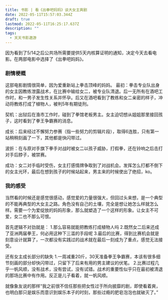 ```yaml
---
title: 书影 | 看《出拳吧妈妈》谈大女主爽剧
date: 2022-05-11T15:57:03.344Z
draft: true
lastmod: 2022-05-11T16:25:17.637Z
description: ""
tags:
  - 天天书影遨游
---
```

因为看到了5/14之后公共场所需要提供5天内核算证明的通知，决定今天去看电影。在两部电影中选择了《出拳吧妈妈》。

### 剧情梗概

这部电影剧情很简单，因为爱重新站上拳击顶峰的妈妈。
最初：拳击专业队出身的女主因教练泄露战术，在比赛中输给女二，被专业队清退。后一无所有在酒吧工作时，和一男子发生性关系并怀孕。后又在酒吧看到了教练和女二亲密的样子，冲动将教练打成了植物人，被判5年有期徒刑。

契机：出狱后在渔市工作时，碰到了拳馆老板男主。女主迫切想从姐姐那里接回孩子，这时看到了拳王争霸赛的消息。

成长：后来经过不懈努力参赛（指一些努力的剪辑片段），取得6连胜，只有第一站稍稍刻画了一下，其他都是快闪带过。

波折：在与原对手旗下拳手对战时被女二以孩子威胁，打假拳，还在铃响之后击打对手后脖子，被禁赛。

成功：女二对手临时受伤，女主打感情牌争取到了对战机会。发挥怎么打都不倒下的女主光环，最后在想到孩子的时候站起来，男主来的时候使出了绝招，ko。

### 我的感受

当然看的时候还是感觉很感动，感觉爱的力量很强大，但回过头来想，是一个典型的不能再典型的大女主之路。角色没有自己的土壤，完全是想让她怎么样就怎么样。需要一个为爱绽放的妈妈形象，那么就塑造了一个这样的形象。让女主不可爱，女二也不那么可恨。

首先逻辑不对劲就是：
1.那么容易就能把教练打成植物人吗
2.既然女二后来还成了亚洲两届拳王，何必用这种下三滥的手段呢
3.最后的比赛，得到比赛机会就是刻意设计就算了，一次都没有实践过的战术就在最后一刻成为了重点，感觉无法接受。

还有女主成长部分的缺失
1.一周减重20斤，30天准备拳王争霸赛，本该有很多细节刻画的部分却快闪带过，只留下了后来有用的男主建议的伏笔。
2.比赛过程几乎一帆风顺，没有战术，没有尝试，没有试错。战术的重要性似乎只在最初被清退的那场比赛中有作用。反正是儿子看着，就一帆风顺。

就像象友说的那样“我之前很不信任那些把女性过于所向披靡的剧，即使看着爽，也明白那只是娱乐而意识到娱乐本子的时刻，那些过瘾的肥皂泡泡也就破灭了。”

